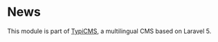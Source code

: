 # News

This module is part of [TypiCMS](https://github.com/TypiCMS/Base), a multilingual CMS based on Laravel 5.  
